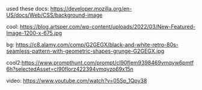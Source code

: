 used these docs: https://developer.mozilla.org/en-US/docs/Web/CSS/background-image

cool: https://blog.artsper.com/wp-content/uploads/2022/03/New-Featured-Image-1200-x-675.jpg

bg: https://c8.alamy.com/comp/G2GEGX/black-and-white-retro-80s-seamless-pattern-with-geometric-shapes-grunge-G2GEGX.jpg

cool2:https://www.prompthunt.com/prompt/cl90flem9398469vmqyw6pmtf6h?selectedAsset=cl90florz422394vmqyzo69x15n

video: https://www.youtube.com/watch?v=05Sp_1Qpy38